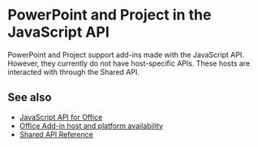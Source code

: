 # PowerPoint and Project in the JavaScript API

PowerPoint and Project support add-ins made with the JavaScript API. However, they currently do not have host-specific APIs. These hosts are interacted with through the Shared API. 

## See also

- [JavaScript API for Office](/javascript/office/javascript-api-for-office)
- [Office Add-in host and platform availability](/office/dev/add-ins/overview/office-add-in-availability)
- [Shared API Reference](/javascript/api/overview/office)